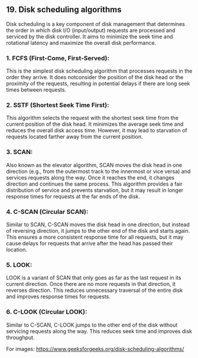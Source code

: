 ## 19. Disk scheduling algorithms
Disk scheduling is a key component of disk management that determines the
order in which disk I/O (input/output) requests are processed and serviced by the
disk controller. It aims to minimize the seek time and rotational latency and
maximize the overall disk performance.

### 1. FCFS (First-Come, First-Served): 
This is the simplest disk scheduling
algorithm that processes requests in the order they arrive. It does notconsider the position of the disk head or the proximity of the requests,
resulting in potential delays if there are long seek times between requests.

### 2. SSTF (Shortest Seek Time First): 
This algorithm selects the request with
the shortest seek time from the current position of the disk head. It minimizes
the average seek time and reduces the overall disk access time. However, it
may lead to starvation of requests located farther away from the current
position.

### 3. SCAN: 
Also known as the elevator algorithm, SCAN moves the disk head in
one direction (e.g., from the outermost track to the innermost or vice versa)
and services requests along the way. Once it reaches the end, it changes
direction and continues the same process. This algorithm provides a fair
distribution of service and prevents starvation, but it may result in longer
response times for requests at the far ends of the disk.

### 4. C-SCAN (Circular SCAN): 
Similar to SCAN, C-SCAN moves the disk head
in one direction, but instead of reversing direction, it jumps to the other end of
the disk and starts again. This ensures a more consistent response time for
all requests, but it may cause delays for requests that arrive after the head
has passed their location.

### 5. LOOK: 
LOOK is a variant of SCAN that only goes as far as the last request
in its current direction. Once there are no more requests in that direction, it
reverses direction. This reduces unnecessary traversal of the entire disk and
improves response times for requests.
### 6. C-LOOK (Circular LOOK): 
Similar to C-SCAN, C-LOOK jumps to the other
end of the disk without servicing requests along the way. This reduces seek
time and improves disk throughput.

For images:
    https://www.geeksforgeeks.org/disk-scheduling-algorithms/
